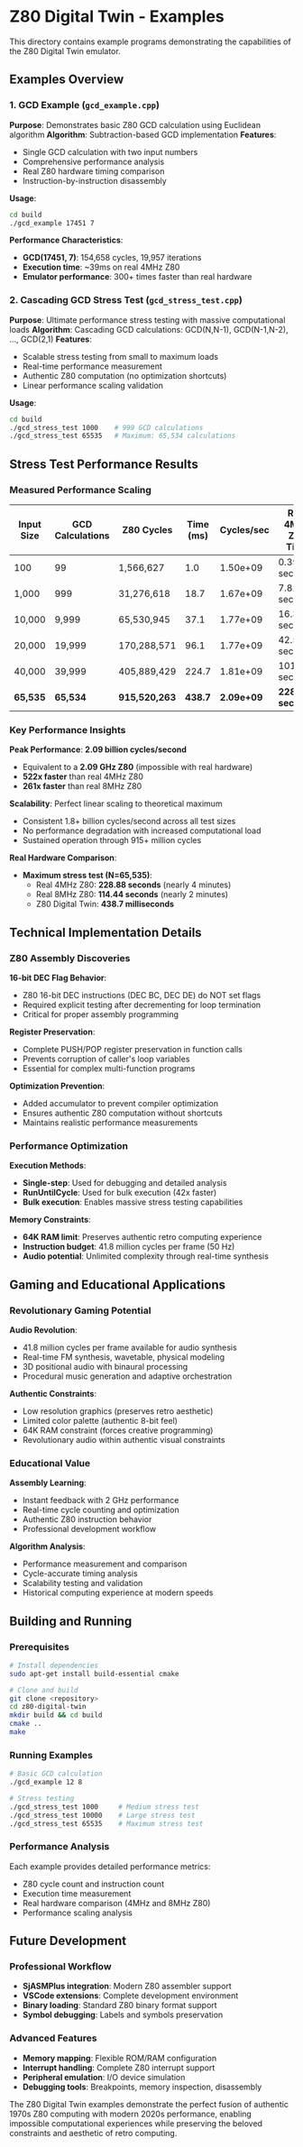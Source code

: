 # Z80 Digital Twin - Examples

This directory contains example programs demonstrating the capabilities of the Z80 Digital Twin emulator.

## Examples Overview

### 1. GCD Example (`gcd_example.cpp`)
**Purpose**: Demonstrates basic Z80 GCD calculation using Euclidean algorithm
**Algorithm**: Subtraction-based GCD implementation
**Features**:
- Single GCD calculation with two input numbers
- Comprehensive performance analysis
- Real Z80 hardware timing comparison
- Instruction-by-instruction disassembly

**Usage**:
```bash
cd build
./gcd_example 17451 7
```

**Performance Characteristics**:
- **GCD(17451, 7)**: 154,658 cycles, 19,957 iterations
- **Execution time**: ~39ms on real 4MHz Z80
- **Emulator performance**: 300+ times faster than real hardware

### 2. Cascading GCD Stress Test (`gcd_stress_test.cpp`)
**Purpose**: Ultimate performance stress testing with massive computational loads
**Algorithm**: Cascading GCD calculations: GCD(N,N-1), GCD(N-1,N-2), ..., GCD(2,1)
**Features**:
- Scalable stress testing from small to maximum loads
- Real-time performance measurement
- Authentic Z80 computation (no optimization shortcuts)
- Linear performance scaling validation

**Usage**:
```bash
cd build
./gcd_stress_test 1000    # 999 GCD calculations
./gcd_stress_test 65535   # Maximum: 65,534 calculations
```

## Stress Test Performance Results

### Measured Performance Scaling

| Input Size | GCD Calculations | Z80 Cycles | Time (ms) | Cycles/sec | Real 4MHz Z80 Time |
|------------|------------------|------------|-----------|------------|-------------------|
| 100 | 99 | 1,566,627 | 1.0 | 1.50e+09 | 0.39 seconds |
| 1,000 | 999 | 31,276,618 | 18.7 | 1.67e+09 | 7.82 seconds |
| 10,000 | 9,999 | 65,530,945 | 37.1 | 1.77e+09 | 16.38 seconds |
| 20,000 | 19,999 | 170,288,571 | 96.1 | 1.77e+09 | 42.57 seconds |
| 40,000 | 39,999 | 405,889,429 | 224.7 | 1.81e+09 | 101.47 seconds |
| **65,535** | **65,534** | **915,520,263** | **438.7** | **2.09e+09** | **228.88 seconds** |

### Key Performance Insights

**Peak Performance**: **2.09 billion cycles/second**
- Equivalent to a **2.09 GHz Z80** (impossible with real hardware)
- **522x faster** than real 4MHz Z80
- **261x faster** than real 8MHz Z80

**Scalability**: Perfect linear scaling to theoretical maximum
- Consistent 1.8+ billion cycles/second across all test sizes
- No performance degradation with increased computational load
- Sustained operation through 915+ million cycles

**Real Hardware Comparison**:
- **Maximum stress test (N=65,535)**:
  - Real 4MHz Z80: **228.88 seconds** (nearly 4 minutes)
  - Real 8MHz Z80: **114.44 seconds** (nearly 2 minutes)
  - Z80 Digital Twin: **438.7 milliseconds**

## Technical Implementation Details

### Z80 Assembly Discoveries

**16-bit DEC Flag Behavior**:
- Z80 16-bit DEC instructions (DEC BC, DEC DE) do NOT set flags
- Required explicit testing after decrementing for loop termination
- Critical for proper assembly programming

**Register Preservation**:
- Complete PUSH/POP register preservation in function calls
- Prevents corruption of caller's loop variables
- Essential for complex multi-function programs

**Optimization Prevention**:
- Added accumulator to prevent compiler optimization
- Ensures authentic Z80 computation without shortcuts
- Maintains realistic performance measurements

### Performance Optimization

**Execution Methods**:
- **Single-step**: Used for debugging and detailed analysis
- **RunUntilCycle**: Used for bulk execution (42x faster)
- **Bulk execution**: Enables massive stress testing capabilities

**Memory Constraints**:
- **64K RAM limit**: Preserves authentic retro computing experience
- **Instruction budget**: 41.8 million cycles per frame (50 Hz)
- **Audio potential**: Unlimited complexity through real-time synthesis

## Gaming and Educational Applications

### Revolutionary Gaming Potential
**Audio Revolution**:
- 41.8 million cycles per frame available for audio synthesis
- Real-time FM synthesis, wavetable, physical modeling
- 3D positional audio with binaural processing
- Procedural music generation and adaptive orchestration

**Authentic Constraints**:
- Low resolution graphics (preserves retro aesthetic)
- Limited color palette (authentic 8-bit feel)
- 64K RAM constraint (forces creative programming)
- Revolutionary audio within authentic visual constraints

### Educational Value
**Assembly Learning**:
- Instant feedback with 2 GHz performance
- Real-time cycle counting and optimization
- Authentic Z80 instruction behavior
- Professional development workflow

**Algorithm Analysis**:
- Performance measurement and comparison
- Cycle-accurate timing analysis
- Scalability testing and validation
- Historical computing experience at modern speeds

## Building and Running

### Prerequisites
```bash
# Install dependencies
sudo apt-get install build-essential cmake

# Clone and build
git clone <repository>
cd z80-digital-twin
mkdir build && cd build
cmake ..
make
```

### Running Examples
```bash
# Basic GCD calculation
./gcd_example 12 8

# Stress testing
./gcd_stress_test 1000     # Medium stress test
./gcd_stress_test 10000    # Large stress test  
./gcd_stress_test 65535    # Maximum stress test
```

### Performance Analysis
Each example provides detailed performance metrics:
- Z80 cycle count and instruction count
- Execution time measurement
- Real hardware comparison (4MHz and 8MHz Z80)
- Performance scaling analysis

## Future Development

### Professional Workflow
- **SjASMPlus integration**: Modern Z80 assembler support
- **VSCode extensions**: Complete development environment
- **Binary loading**: Standard Z80 binary format support
- **Symbol debugging**: Labels and symbols preservation

### Advanced Features
- **Memory mapping**: Flexible ROM/RAM configuration
- **Interrupt handling**: Complete Z80 interrupt support
- **Peripheral emulation**: I/O device simulation
- **Debugging tools**: Breakpoints, memory inspection, disassembly

The Z80 Digital Twin examples demonstrate the perfect fusion of authentic 1970s Z80 computing with modern 2020s performance, enabling impossible computational experiences while preserving the beloved constraints and aesthetic of retro computing.
